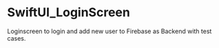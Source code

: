# SwiftUI_LoginScreen
 Loginscreen to login and add new user to Firebase as Backend with test cases.

